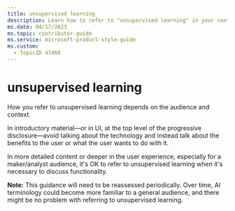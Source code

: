 ```yaml
---
title: unsupervised learning
description: Learn how to refer to "unsupervised learning" in your content.
ms.date: 04/17/2023
ms.topic: contributor-guide
ms.service: microsoft-product-style-guide
ms.custom:
  - TopicID 47460
---
```



# unsupervised learning

How you refer to unsupervised learning depends on the audience and context.

In introductory material—or in UI, at the top level of the progressive disclosure—avoid talking about the technology and instead talk about the benefits to the user or what the user wants to do with it.

In more detailed content or deeper in the user experience, especially for a maker/analyst audience, it's OK to refer to unsupervised learning when it's necessary to discuss functionality.

**Note:** This guidance will need to be reassessed periodically. Over time, AI terminology could become more familiar to a general audience, and there might be no problem with referring to unsupervised learning.

